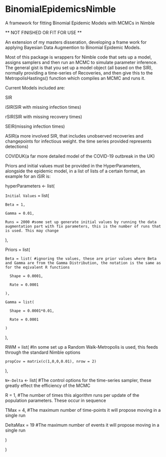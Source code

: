 # BinomialEpidemicsNimble
A framework for fitting Binomial Epidemic Models with MCMCs in Nimble

**  NOT FINISHED OR FIT FOR USE **

An extension of my masters disseration, developing a frame work for applying Bayesian Data Augmention to Binomial Epidemic Models.

Most of this package is wrappers for Nimble code that sets up a model, assigns samplers and then run an MCMC to simulate parameter inference.
The general gist is that you set up a model object (all based on the SIR), normally providing a time-series of Recoveries, and then give this to the MetropolisHastings() function which compiles an MCMC and runs it.

Current Models included are:

  SIR
  
  iSIR(SIR with missing infection times)
  
  rSIR(SIR with missing recovery times)
  
  SEIR(missing infection times)
  
  ASIR(a more involved SIR, that includes unobserved recoveries and changepoints for infectious weight. the time series provided represents detections)
  
  COVIDUK(a far more detailed model of the COVID-19 outbreak in the UK)
  
Priors and initial values must be provided in the HyperParameters, alongside the epidemic model, in a list of lists of a certain format, an example for an iSIR is:

hyperParameters <- list(

  `Initial Values` = list(
  
    Beta = 1,
    
    Gamma = 0.01,
    
    Runs = 2000 #some set up generate initial values by running the data augmentation part with fix parameters, this is the number of runs that is used. This may change
    
  ),
  
  Priors = list(
  
    Beta = list( #ignoring the values, these are prior values where Beta and Gamma are from the Gamma Distribution, the notation is the same as for the eqivalent R functions
    
      Shape = 0.0001,
      
      Rate = 0.0001
      
    ),
    
    Gamma = list(
    
      Shape = 0.0001*0.01,
      
      Rate = 0.0001
      
    )
    
  ),
  
  RWM = list( #In some set up a Random Walk-Metropolis is used, this feeds through the standard Nimble options
  
    propCov = matrix(c(1,0,0,0.01), nrow = 2)
    
  ),
  
  `N+-Delta` <- list( #The control options for the time-series sampler, these greatly effect the efficiency of the MCMC
  
  R = 1,              #The number of times this algorithm runs per update of the population parameters. These occur in sequence
  
  TMax = 4,           #The maximum number of time-points it will propose moving in a single run
  
  DeltaMax = 19       #The maximum number of events it will propose moving in a single run
  
)

)
